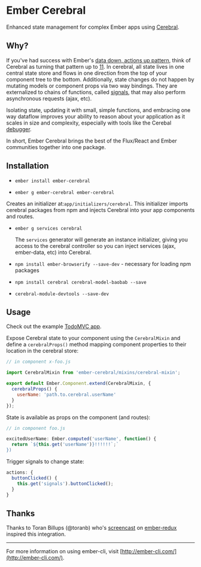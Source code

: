 # Ember Cerebral

Enhanced state management for complex Ember apps using [Cerebral](http://www.cerebraljs.com/).

Why?
-------------

If you've had success with Ember's [data down, actions up pattern](http://www.samselikoff.com/blog/data-down-actions-up/), think of Cerebral as turning that pattern up to [11](https://en.wikipedia.org/wiki/Up_to_eleven). In cerebral, all state lives in one central state store and flows in one direction from the top of your component tree to the bottom. Additionally, state changes do not happen by mutating models or component props via two way bindings. They are externalized to chains of functions, called [signals](http://www.cerebraljs.com/signals), that may also perform asynchronous requests (ajax, etc).

Isolating state, updating it with small, simple functions, and embracing one way dataflow improves your ability to reason about your application as it scales in size and complexity, especially with tools like the Cerebal [debugger](https://www.youtube.com/watch?v=ZMXcSRiq6fU).

In short, Ember Cerebral brings the best of the Flux/React and Ember communities together into one package.

Installation
--------------
- `ember install ember-cerebral`

- `ember g ember-cerebral ember-cerebral`

 Creates an initializer at:`app/initializers/cerebral`. This initializer imports cerebral packages from npm and injects Cerebral into your app components and routes.

- `ember g services cerebral`

  The `services` generator will generate an instance initializer, giving you access to the cerebral controller so you can inject services (ajax, ember-data, etc) into Cerebral.

- `npm install ember-browserify --save-dev` - necessary for loading npm packages

- `npm install cerebral cerebral-model-baobab --save`
- `cerebral-module-devtools --save-dev`

Usage
--------

Check out the example [TodoMVC app](https://github.com/bfitch/ember-cerebral-todomvc).

Expose Cerebral state to your component using the `CerebralMixin` and define a `cerebralProps()` method mapping component properties to their location in the cerebral store:

```js
// in component x-foo.js

import CerebralMixin from 'ember-cerebral/mixins/cerebral-mixin';

export default Ember.Component.extend(CerebralMixin, {
  cerebralProps() {
    userName: 'path.to.cerebral.userName'
  }
});
```

State is available as props on the component (and routes):

```js
// in component foo.js

excitedUserName: Ember.computed('userName', function() {
  return `${this.get('userName')}!!!!!!`;`
})
```

Trigger signals to change state:
```js
actions: {
  buttonClicked() {
    this.get('signals').buttonClicked();
  }
}
```

Thanks
----------
Thanks to Toran Billups (@toranb) who's [screencast](https://vimeo.com/160234990) on [ember-redux](https://github.com/toranb/ember-redux) inspired this integration.


-----------------
For more information on using ember-cli, visit [http://ember-cli.com/](http://ember-cli.com/).
